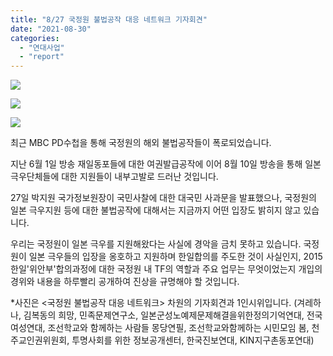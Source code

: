 ```yaml
---
title: "8/27 국정원 불법공작 대응 네트워크 기자회견"
date: "2021-08-30"
categories: 
  - "연대사업"
  - "report"
---
```


![](https://womenandwar.net/kr/wp-content/uploads/2021/08/photo_2021-08-30_14-42-33-994x1024.jpg)

![](https://womenandwar.net/kr/wp-content/uploads/2021/08/photo_2021-08-27_10-38-39-1024x365.jpg)

![](https://womenandwar.net/kr/wp-content/uploads/2021/08/photo_2021-08-27_14-39-02-576x1024.jpg)

최근 MBC PD수첩을 통해 국정원의 해외 불법공작들이 폭로되었습니다.

지난 6월 1일 방송 재일동포들에 대한 여권발급공작에 이어 8월 10일 방송을 통해 일본 극우단체들에 대한 지원들이 내부고발로 드러난 것입니다.

27일 박지원 국가정보원장이 국민사찰에 대한 대국민 사과문을 발표했으나, 국정원의 일본 극우지원 등에 대한 불법공작에 대해서는 지금까지 어떤 입장도 밝히지 않고 있습니다.

우리는 국정원이 일본 극우를 지원해왔다는 사실에 경악을 금치 못하고 있습니다. 국정원이 일본 극우들의 입장을 옹호하고 지원하며 한일합의를 주도한 것이 사실인지, 2015 한일'위안부'합의과정에 대한 국정원 내 TF의 역할과 주요 업무는 무엇이었는지 개입의 경위와 내용을 하루빨리 공개하여 진상을 규명해야 할 것입니다.

\*사진은 <국정원 불법공작 대응 네트워크> 차원의 기자회견과 1인시위입니다. (겨레하나, 김복동의 희망, 민족문제연구소, 일본군성노예제문제해결을위한정의기억연대, 전국여성연대, 조선학교와 함께하는 사람들 몽당연필, 조선학교와함께하는 시민모임 봄, 천주교인권위원회, 투명사회를 위한 정보공개센터, 한국진보연대, KIN지구촌동포연대)
